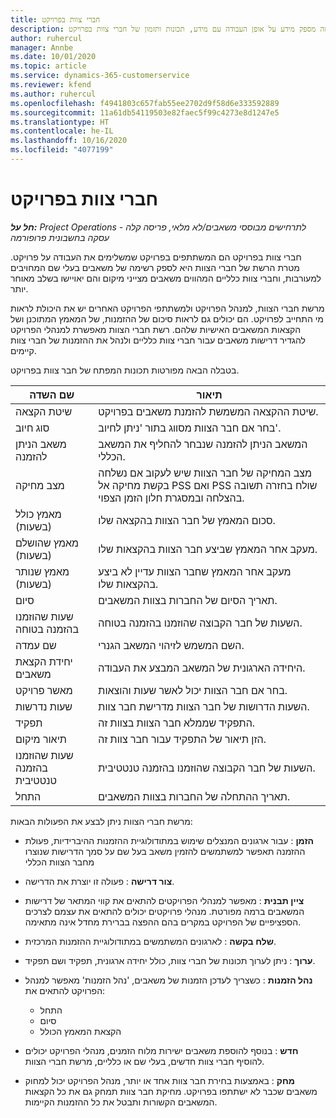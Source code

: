 ```yaml
---
title: חברי צוות בפרויקט
description: נושא זה מספק מידע על אופן העבודה עם מידע, תכונות ותזמון של חברי צוות בפרויקט.
author: ruhercul
manager: Annbe
ms.date: 10/01/2020
ms.topic: article
ms.service: dynamics-365-customerservice
ms.reviewer: kfend
ms.author: ruhercul
ms.openlocfilehash: f4941803c657fab55ee2702d9f58d6e333592889
ms.sourcegitcommit: 11a61db54119503e82faec5f99c4273e8d1247e5
ms.translationtype: HT
ms.contentlocale: he-IL
ms.lasthandoff: 10/16/2020
ms.locfileid: "4077199"
---
```

# <a name="project-team-members"></a>חברי צוות בפרויקט

_**חל על:** Project Operations לתרחישים מבוססי משאבים/לא מלאי, פריסה קלה - עסקה בחשבונית פרופורמה_

חברי צוות בפרויקט הם המשתתפים בפרויקט שמשלימים את העבודה על פרויקט. מטרת הרשת של חברי הצוות היא לספק רשימה של משאבים בעלי שם המחויבים למעורבות, וחברי צוות כלליים המהווים משאבים מצייני מיקום והם יאויישו בשלב מאוחר יותר.

מרשת חברי הצוות, למנהל הפרויקט ולמשתתפי הפרויקט האחרים יש את היכולת לראות מי התחייב לפרויקט. הם יכולים גם לראות סיכום של ההזמנות, של המאמץ המתוכנן ושל הקצאות המשאבים האישיות שלהם. רשת חברי הצוות מאפשרת למנהלי הפרויקט להגדיר דרישות משאבים עבור חברי צוות כלליים ולנהל את ההזמנות של חברי צוות קיימים.

בטבלה הבאה מפורטות תכונות המפתח של חבר צוות בפרויקט.

| שם השדה          | תיאור                                                                                                                                                                  |
|--------------------------|-----------------------------------------------------------------------------------------------------------------------------------------------------------------------------------|
| שיטת הקצאה        | שיטת ההקצאה המשמשת להזמנת משאבים בפרויקט.                                                                         |
| סוג חיוב             | בחר אם חבר הצוות מסווג בתור 'ניתן לחיוב'.                                                                                                                                       |
| משאב הניתן להזמנה        | המשאב הניתן להזמנה שנבחר להחליף את המשאב הכללי.                                                                                                                   |
| מצב מחיקה            | מצב המחיקה של חבר הצוות שיש לעקוב אם נשלחה בקשת מחיקה אל PSS ואם PSS שולח בחזרה תשובה בהצלחה ובמסגרת חלון הזמן הצפוי. |
| מאמץ כולל (בשעות)     | סכום המאמץ של חבר הצוות בהקצאה שלו.                                                                                                                         |
| מאמץ שהושלם (בשעות) | מעקב אחר המאמץ שביצע חבר הצוות בהקצאות שלו.                                                                                           |
| מאמץ שנותר (בשעות) | מעקב אחר המאמץ שחבר הצוות עדיין לא ביצע בהקצאות שלו.                                                                                    |
| סיום                   | תאריך הסיום של החברות בצוות המשאבים.                                                                                                                                            |
| שעות שהוזמנו בהזמנה בטוחה‬        | השעות של חבר הקבוצה שהוזמנו בהזמנה בטוחה.                                                                                                                                                                |
| שם עמדה            | השם המשמש לזיהוי המשאב הגנרי.                                                                                                                                   |
| יחידת הקצאת משאבים          | היחידה הארגונית של המשאב המבצע את העבודה.                                                                                                                      |
| מאשר פרויקט         | בחר אם חבר הצוות יכול לאשר שעות והוצאות.                                                                                                                     |
| שעות נדרשות           | השעות הדרושות של חבר הצוות מדרישת חבר צוות.                                                                                                                       |
| תפקיד                     | התפקיד שממלא חבר הצוות בצוות זה.                                                                                                                                |
| תיאור מיקום     | הזן תיאור של התפקיד עבור חבר צוות זה.                                                                                                                             |
| שעות שהוזמנו בהזמנה טנטטיבית‬        | השעות של חבר הקבוצה שהוזמנו בהזמנה טנטטיבית.                                                                                                                                                                 |
| התחל                    | תאריך ההתחלה של החברות בצוות המשאבים.                                                                                                                                          |

מרשת חברי הצוות ניתן לבצע את הפעולות הבאות:

- **הזמן** : עבור ארגונים המנצלים שימוש במתודולוגיית ההזמנות ההיברידיות, פעולת ההזמנה תאפשר למשתמשים להזמין משאב בעל שם על סמך הדרישות שנוצרו מחבר הצוות הכללי
- **צור דרישה** : פעולה זו יוצרת את הדרישה.
- **ציין תבנית** : מאפשר למנהלי הפרויקטים להתאים את קווי המתאר של דרישות המשאבים ברמה מפורטת. מנהלי פרויקטים יכולים להתאים את עצמם לצרכים הספציפיים של הפרויקט במקרים בהם ההפצה בברירת מחדל אינה מתאימה.
- **שלח בקשה** : לארגונים המשתמשים במתודולוגיית ההזמנות המרכזית.
- **ערוך** : ניתן לערוך תכונות של חברי צוות, כולל יחידה ארגונית, תפקיד ושם תפקיד.
- **נהל הזמנות** : כשצריך לעדכן הזמנות של משאבים, 'נהל הזמנות' מאפשר למנהל הפרויקט להתאים את:

    - התחל
    - סיום
    - הקצאת המאמץ הכולל

- **חדש** : בנוסף להוספת משאבים ישירות מלוח הזמנים, מנהלי הפרויקט יכולים להוסיף חברי צוות חדשים, בעלי שם או כלליים, מרשת חברי הצוות.
- **מחק** : באמצעות בחירת חבר צוות אחד או יותר, מנהל הפרויקט יכול למחוק משאבים שכבר לא ישתתפו בפרויקט. מחיקת חבר צוות תמחק גם את כל הקצאות המשאבים הקשורות ותבטל את כל ההזמנות הקיימות.
